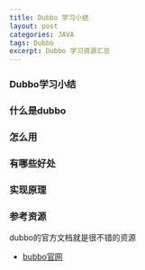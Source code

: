 ```yaml
---
title: Dubbo 学习小结
layout: post
categories: JAVA
tags: Dubbo
excerpt: Dubbo 学习资源汇总
---
```


### Dubbo学习小结

### 什么是dubbo


### 怎么用


### 有哪些好处


### 实现原理


### 参考资源
dubbo的官方文档就是很不错的资源
- [bubbo官网](http://dubbo.apache.org/zh-cn/)
